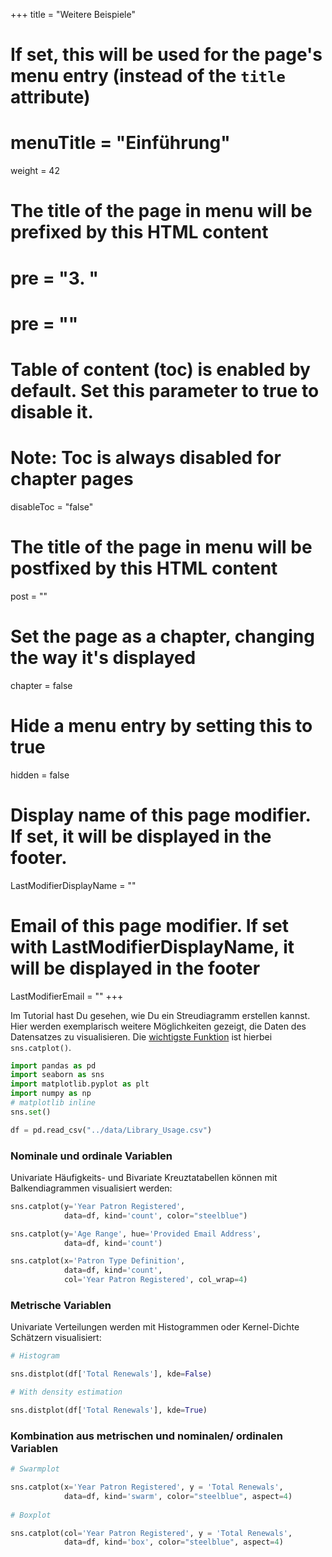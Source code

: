 +++
title = "Weitere Beispiele"
# If set, this will be used for the page's menu entry (instead of the `title` attribute)
# menuTitle = "Einführung"
weight = 42
# The title of the page in menu will be prefixed by this HTML content
# pre = "<b>3. </b>"
# pre = "<i class='fab fa-github'></i>"
# Table of content (toc) is enabled by default. Set this parameter to true to disable it.
# Note: Toc is always disabled for chapter pages
disableToc = "false"

# The title of the page in menu will be postfixed by this HTML content
post = ""
# Set the page as a chapter, changing the way it's displayed
chapter = false
# Hide a menu entry by setting this to true
hidden = false
# Display name of this page modifier. If set, it will be displayed in the footer.
LastModifierDisplayName = ""
# Email of this page modifier. If set with LastModifierDisplayName, it will be displayed in the footer
LastModifierEmail = ""
+++

Im Tutorial hast Du gesehen, wie Du ein Streudiagramm erstellen kannst. Hier werden exemplarisch weitere Möglichkeiten gezeigt, die Daten des Datensatzes zu visualisieren. Die [wichtigste Funktion](https://seaborn.pydata.org/generated/seaborn.catplot.html#seaborn.catplot) ist hierbei `sns.catplot()`.

```python
import pandas as pd
import seaborn as sns
import matplotlib.pyplot as plt
import numpy as np
# matplotlib inline
sns.set()

df = pd.read_csv("../data/Library_Usage.csv")

```

### Nominale und ordinale Variablen


Univariate Häufigkeits- und Bivariate Kreuztatabellen können mit Balkendiagrammen visualisiert werden:


```python
sns.catplot(y='Year Patron Registered',
            data=df, kind='count', color="steelblue")
```


```python
sns.catplot(y='Age Range', hue='Provided Email Address', 
            data=df, kind='count')
```


```python
sns.catplot(x='Patron Type Definition', 
            data=df, kind='count', 
            col='Year Patron Registered', col_wrap=4)
```


### Metrische Variablen

Univariate Verteilungen werden mit Histogrammen oder Kernel-Dichte Schätzern visualisiert:

```python
# Histogram

sns.distplot(df['Total Renewals'], kde=False)

# With density estimation

sns.distplot(df['Total Renewals'], kde=True)

```


### Kombination aus metrischen und nominalen/ ordinalen Variablen


```python
# Swarmplot

sns.catplot(x='Year Patron Registered', y = 'Total Renewals',
            data=df, kind='swarm', color="steelblue", aspect=4)
            
# Boxplot

sns.catplot(col='Year Patron Registered', y = 'Total Renewals',
            data=df, kind='box', color="steelblue", aspect=4)
```











